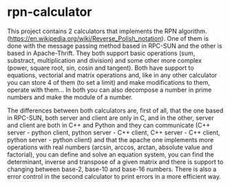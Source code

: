 # rpn-calculator
This project contains 2 calculators that implements the RPN algorithm. (https://en.wikipedia.org/wiki/Reverse_Polish_notation). One of them is done with the message passing method based in RPC-SUN and the other is based in Apache-Thrift. They both support basic operations (sum, substract, multiplication and division) and some other more complex (power, square root, sin, cosin and tangent). Both have support to equations, vectorial and matrix operations and, like in any other calculator you can store 4 of them (to set a limit) and make modifications to them, operate with them... In both you can also decompose a number in prime numbers and make the module of a number.

The differences between both calculators are, first of all, that the one based in RPC-SUN, both server and client are only in C, and in the other, server and client are both in C++ and Python and they can communicate (C++ server - python client, python server - C++ client, C++ server - C++ client, python server - python client) and that the apache one implements more operations with real numbers (arcsin, arccos, arctan, absolute value and factorial), you can define and solve an equation system, you can find the determinant, inverse and transpose of a given matrix and there is support to changing between base-2, base-10 and base-16 numbers. There is also a error control in the second calculator to print errors in a more efficient way.

